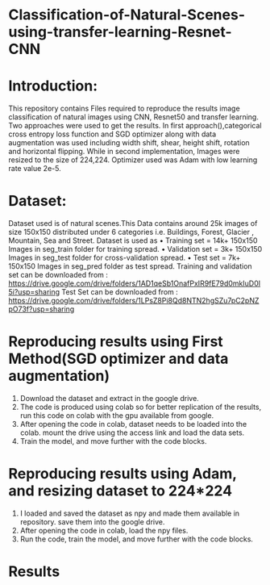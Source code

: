 # Classification-of-Natural-Scenes-using-transfer-learning-Resnet-CNN
# Introduction:
  This repository contains Files required to reproduce the results image classification of natural images using CNN, Resnet50 and transfer learning.
  Two approaches were used to get the results. In first approach(),categorical cross entropy loss function and SGD optimizer along with data augmentation was used including width shift, shear, height shift, rotation and horizontal flipping. While in second implementation, Images were resized to the size of 224,224. Optimizer used was Adam with low learning rate value 2e-5. 
# Dataset:
   Dataset used is of natural scenes.This Data contains around 25k images of size 150x150 distributed under 6 categories
   i.e. Buildings, Forest, Glacier , Mountain, Sea and Street. Dataset is used as
  • Training set = 14k+ 150x150 Images in seg_train folder for training spread.
  • Validation set = 3k+ 150x150 Images in seg_test folder for cross-validation spread.
  • Test set = 7k+ 150x150 Images in seg_pred folder as test spread.
Training and validation set can be downloaded from :  https://drive.google.com/drive/folders/1AD1qeSb1OnafPxIR9fE79d0mkIuD0I5i?usp=sharing
Test Set can be downloaded from : https://drive.google.com/drive/folders/1LPsZ8Pi8Qd8NTN2hgSZu7pC2pNZpO73f?usp=sharing
# Reproducing results using First Method(SGD optimizer and data augmentation)
  1. Download the dataset and extract in the google drive.
  2. The code is produced using colab so for better replication of the results, run this code on colab with the gpu available from google.
  3. After opening the code in colab, dataset needs to be loaded into the colab. mount the drive using the access link and load the data sets.
  4. Train the model, and move further with the code blocks.
 # Reproducing results using Adam, and resizing dataset to 224*224
  1. I loaded and saved the dataset as npy and made them available in repository. save them into the google drive.
  3. After opening the code in colab, load the npy files.
  4. Run the code, train the model, and move further with the code blocks.
  
# Results


